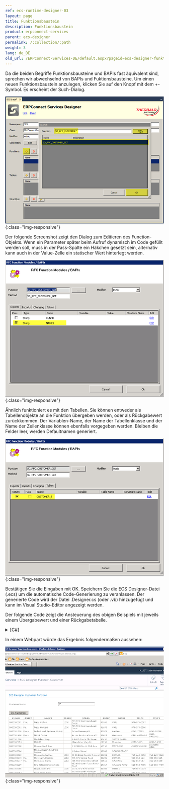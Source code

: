 ```yaml
---
ref: ecs-runtime-designer-03
layout: page
title: Funktionsbaustein
description: Funktionsbaustein
product: erpconnect-services
parent: ecs-designer
permalink: /:collection/:path
weight: 3
lang: de_DE
old_url: /ERPConnect-Services-DE/default.aspx?pageid=ecs-designer-funktionsbaustein
---
```


Da die beiden Begriffe Funktionsbausteine und BAPIs fast äquivalent sind, sprechen wir abwechselnd von BAPIs und Fuktionsbausteine. Um einen neuen Funktionsbaustein anzulegen, klicken Sie auf den Knopf mit dem +-Symbol. Es erscheint der Such-Dialog.


![ECS-Designer-Function-01](/img/content/ECS-Designer-Function-01.png){:class="img-responsive"}

Der folgende Screenshot zeigt den Dialog zum Editieren des Function-Objekts. Wenn ein Parameter später beim Aufruf dynamisch im Code gefüllt werden soll, muss in der Pass-Spalte ein Häkchen gesetzt sein, alternativ kann auch in der Value-Zelle ein statischer Wert hinterlegt werden.

![ECS-Designer-Function-02](/img/content/ECS-Designer-Function-02.png){:class="img-responsive"}

Ähnlich funktioniert es mit den Tabellen. Sie können entweder als Tabellenobjekte an die Funktion übergeben werden, oder als Rückgabewert zurückkommen. Der Variablen-Name, der Name der Tabellenklasse und der Name der Zeilenklasse können ebenfalls vorgegeben werden. Bleiben die Felder leer, werden Defaultnamen generiert.

![ECS-Designer-Function-03](/img/content/ECS-Designer-Function-03.png){:class="img-responsive"}

Bestätigen Sie die Eingaben mit OK. Speichern Sie die ECS Designer-Datei (.ecs) um die automatische Code-Generierung zu veranlassen. Der generierte Code wird der Datei .Designer.cs (oder .vb) hinzugefügt und kann im Visual Studio-Editor angezeigt werden.

Der folgende Code zeigt die Ansteuerung des obigen Beispiels mit jeweils einem Übergabewert und einer Rückgabetabelle.

<details>
<summary>[C#]</summary>
{% highlight csharp %}
using System.Linq;
using ERPConnectServices;
… 
using(ERPConnectServicesContext context = 
new ERPConnectServicesContext())
{
    String Name = tb_CustomerName.Text ?? String.Empty;
    var data = context.SD_RFC_CUSTOMER_GET(Name);
    gv_Customers.AutoGenerateColumns = true;
    gv_Customers.DataSource = data.ToList();
    gv_Customers.DataBind();            
}
{% endhighlight %}
</details>

In einem Webpart würde das Ergebnis folgendermaßen aussehen:

![ECS-Designer-Function-04](/img/content/ECS-Designer-Function-04.png){:class="img-responsive"}
